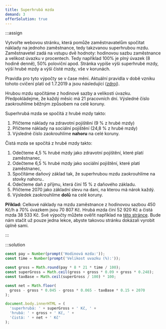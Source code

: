 ```yaml
---
title: Superhrubá mzda
demand: 3
offerSolution: true
---
```


:::assign

Vytvořte webovou stránku, která pomůže zaměstnavatelům spočítat náklady na jednoho zaměstnance, tedy takzvanou superhrubou mzdu. Zaměstnavetel zadá na vstupu dvě hodnoty: hodinovou sazbu zaměstnance a velikost úvazku v procentech. Tedy například 100% je plný úvazek (8 hodině denně), 50% poloviční apod. Stránka vypíše výši superhrubé mzdy, výší hrubé mzdy a výší čisté mzdy, vše v korunách.

Pravidla pro tyto výpočty se v čase mění. Aktuální pravidla v době vzniku tohoto cvičení platí od 1.7.2019 a jsou následující ([zdroj](https://www.vypocet.cz/popis-vypoctu-ciste-mzdy)).

Hrubou mzdu spočítáme z hodinové sazby a velikosti úvazku. Předpokládejme, že každý měsíc má 21 pracovních dní. Výsledné číslo zaokrouhlíme běžným způsobem na celé koruny.

Superhrubá mzda se spočítá z hrubé mzdy takto:

1. Přičteme náklady na zdravotní pojištění (9 % z hrubé mzdy)
1. Přičteme náklady na sociální pojištění (24,8 % z hrubé mzdy)
1. Výsledné číslo zaokrouhlíme **nahoru** na celé koruny.

Čistá mzda se spočítá z hrubé mzdy takto:

1. Odečteme 4,5 % hrubé mzdy jako zdravotní pojištění, které platí zaměstnanec,
1. Odečteme 6,5 % hrubé mzdy jako sociální pojištění, které platí zaměstnanec,
1. Spočítáme daňový základ tak, že superhrubou mzdu zaokrouhlíme na stovky nahoru..
1. Odečteme daň z příjmu, která činí 15 % z daňového základu.
1. Přičteme 2070 jako základní slevu na dani, na kterou má nárok každý.
1. Výsledek zaokrouhlíme **dolů** na celé koruny.

**Příklad:** Celkové náklady na mzdu zaměstnance z hodinovou sazbou 450 Kč/h a 70% úvazkem jsou 70&nbsp;807 Kč. Hrubá mzda činí 52&nbsp;920 Kč a čistá mzda 38&nbsp;533 Kč. Své výpočty můžete ověřit například na [této stránce](https://www.vypocet.cz/cista-mzda). Bude nám stačit už pouze jedna lekce, abyste takovou stránku dokázali vyrobit úplně sami.

:::

:::solution

```js
const pay = Number(prompt('Hodinová mzda:'));
const time = Number(prompt('Velikost uvazku (%):'));

const gross = Math.round(pay * 8 * 21 * time / 100);
const superGross = Math.ceil(gross + gross * 0.09 + gross * 0.248);
const taxBase = Math.ceil(superGross / 100) * 100;

const net = Math.floor(
  gross - gross * 0.045 - gross * 0.065 - taxBase * 0.15 + 2070
);

document.body.innerHTML = (
  'superhrubá: ' + superGross + ' Kč, ' +
  'hrubá: ' + gross + ' Kč, ' +
  'čistá: ' + net + ' Kč'
);
```